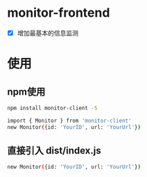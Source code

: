 # monitor-frontend

- [x] 增加最基本的信息监测

# 使用

## npm使用
``` bash
npm install monitor-client -S
```

``` bash
import { Monitor } from 'monitor-client'
new Monitor({id: 'YourID', url: 'YourUrl'})
```

## 直接引入 dist/index.js

``` bash
new Monitor({id: 'YourID', url: 'YourUrl'})
```

